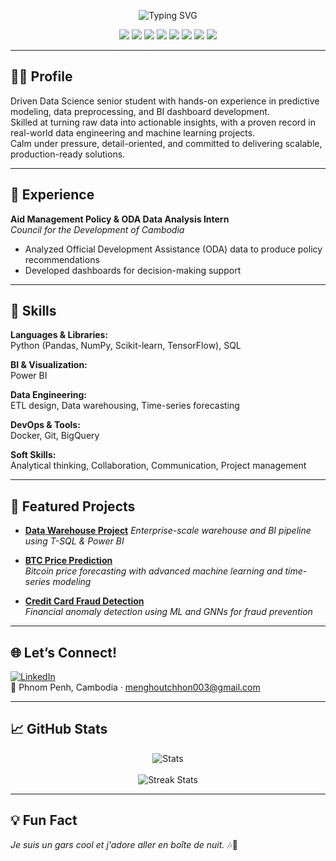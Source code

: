 <!-- Banner | Typing SVG -->
<p align="center">
  <img src="https://readme-typing-svg.herokuapp.com?font=Fira+Code&size=28&pause=1000&color=00FFFF&center=true&width=800&lines=Hello%2C+I'm+Menghout+Chhon!;AI+%7C+ML+%7C+Blockchain+%7C+Data+Engineer;" alt="Typing SVG" />
</p>

<p align="center">
  <img src="https://img.shields.io/badge/AI-%2300FFFF?style=for-the-badge&logo=openai&logoColor=black" />
  <img src="https://img.shields.io/badge/Machine%20Learning-%2300FFFF?style=for-the-badge&logo=scikit-learn&logoColor=black" />
  <img src="https://img.shields.io/badge/Deep%20Learning-%2300FFFF?style=for-the-badge&logo=tensorflow&logoColor=black" />
  <img src="https://img.shields.io/badge/Blockchain-%2300FFFF?style=for-the-badge&logo=ethereum&logoColor=black" />
  <img src="https://img.shields.io/badge/AWS-%2300FFFF?style=for-the-badge&logo=amazon-aws&logoColor=black" />
  <img src="https://img.shields.io/badge/BigQuery-%2300FFFF?style=for-the-badge&logo=google-cloud&logoColor=black" />
  <img src="https://img.shields.io/badge/Data%20Engineering-%2300FFFF?style=for-the-badge&logo=dataspell&logoColor=black" />
  <img src="https://img.shields.io/badge/BI%20%26%20Dashboard-%2300FFFF?style=for-the-badge&logo=powerbi&logoColor=black" />
</p>

---

## 🧑‍💻 Profile

Driven Data Science senior student with hands-on experience in predictive modeling, data preprocessing, and BI dashboard development.  
Skilled at turning raw data into actionable insights, with a proven record in real-world data engineering and machine learning projects.  
Calm under pressure, detail-oriented, and committed to delivering scalable, production-ready solutions.

---

## 🏢 Experience

**Aid Management Policy & ODA Data Analysis Intern**  
*Council for the Development of Cambodia*  
- Analyzed Official Development Assistance (ODA) data to produce policy recommendations  
- Developed dashboards for decision-making support  
---

## 👾 Skills

**Languages & Libraries:**  
Python (Pandas, NumPy, Scikit-learn, TensorFlow), SQL

**BI & Visualization:**  
Power BI

**Data Engineering:**  
ETL design, Data warehousing, Time-series forecasting

**DevOps & Tools:**  
Docker, Git, BigQuery

**Soft Skills:**  
Analytical thinking, Collaboration, Communication, Project management

---

## 🚀 Featured Projects

- [**Data Warehouse Project**](https://github.com/MenghoutChhon/data-warehouse-project) 
  *Enterprise-scale warehouse and BI pipeline using T-SQL & Power BI*

- [**BTC Price Prediction**](https://github.com/MenghoutChhon/BTC-Project)  
  *Bitcoin price forecasting with advanced machine learning and time-series modeling*

- [**Credit Card Fraud Detection**](https://github.com/MenghoutChhon/Credit_Card_Fraud_Detection)  
  *Financial anomaly detection using ML and GNNs for fraud prevention*


---

## 🌐 Let’s Connect!

[![LinkedIn](https://img.shields.io/badge/LinkedIn-0077B5?style=flat&logo=linkedin&logoColor=white)](https://www.linkedin.com/in/menghout-chhon/)  
📍 Phnom Penh, Cambodia · menghoutchhon003@gmail.com

---

## 📈 GitHub Stats

<p align="center">
  <img src="https://github-readme-stats.vercel.app/api?username=MenghoutChhon&show_icons=true&theme=algolia&hide=stars,prs" alt="Stats" />
  <br /><br />
  <img src="https://github-readme-streak-stats.herokuapp.com?user=MenghoutChhon&theme=algolia" alt="Streak Stats" />
</p>

---

## 💡 Fun Fact

_Je suis un gars cool et j'adore aller en boîte de nuit._ 🎶🍻
